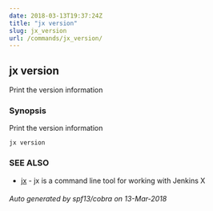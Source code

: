 ```yaml
---
date: 2018-03-13T19:37:24Z
title: "jx version"
slug: jx_version
url: /commands/jx_version/
---
```

## jx version

Print the version information

### Synopsis


Print the version information

```
jx version
```

### SEE ALSO
* [jx](/commands/jx/)	 - jx is a command line tool for working with Jenkins X

###### Auto generated by spf13/cobra on 13-Mar-2018
